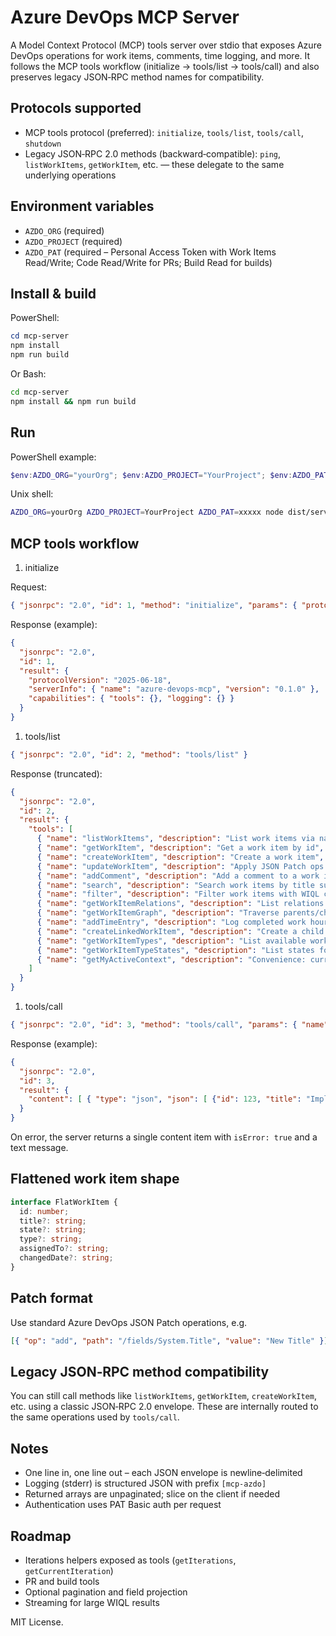 # Azure DevOps MCP Server

A Model Context Protocol (MCP) tools server over stdio that exposes Azure DevOps operations for work items, comments, time logging, and more. It follows the MCP tools workflow (initialize → tools/list → tools/call) and also preserves legacy JSON‑RPC method names for compatibility.

## Protocols supported

- MCP tools protocol (preferred): `initialize`, `tools/list`, `tools/call`, `shutdown`
- Legacy JSON‑RPC 2.0 methods (backward‑compatible): `ping`, `listWorkItems`, `getWorkItem`, etc. — these delegate to the same underlying operations

## Environment variables

- `AZDO_ORG` (required)
- `AZDO_PROJECT` (required)
- `AZDO_PAT` (required – Personal Access Token with Work Items Read/Write; Code Read/Write for PRs; Build Read for builds)

## Install & build

PowerShell:

```powershell
cd mcp-server
npm install
npm run build
```

Or Bash:

```bash
cd mcp-server
npm install && npm run build
```

## Run

PowerShell example:

```powershell
$env:AZDO_ORG="yourOrg"; $env:AZDO_PROJECT="YourProject"; $env:AZDO_PAT="xxxxx"; node dist/server.js
```

Unix shell:

```bash
AZDO_ORG=yourOrg AZDO_PROJECT=YourProject AZDO_PAT=xxxxx node dist/server.js
```

## MCP tools workflow

1) initialize

Request:

```json
{ "jsonrpc": "2.0", "id": 1, "method": "initialize", "params": { "protocolVersion": "2025-06-18" } }
```

Response (example):

```json
{
  "jsonrpc": "2.0",
  "id": 1,
  "result": {
    "protocolVersion": "2025-06-18",
    "serverInfo": { "name": "azure-devops-mcp", "version": "0.1.0" },
    "capabilities": { "tools": {}, "logging": {} }
  }
}
```

1) tools/list

```json
{ "jsonrpc": "2.0", "id": 2, "method": "tools/list" }
```

Response (truncated):

```json
{
  "jsonrpc": "2.0",
  "id": 2,
  "result": {
    "tools": [
      { "name": "listWorkItems", "description": "List work items via named query or WIQL", "inputSchema": { "type": "object", "properties": { "query": {"type":"string"} } } },
      { "name": "getWorkItem", "description": "Get a work item by id", "inputSchema": { "type": "object", "required":["id"], "properties": { "id": {"type":"number"} } } },
      { "name": "createWorkItem", "description": "Create a work item", "inputSchema": { "type": "object", "required":["title"], "properties": { "type": {"type":"string"}, "title": {"type":"string"}, "description": {"type":"string"}, "assignedTo": {"type":"string"} } } },
      { "name": "updateWorkItem", "description": "Apply JSON Patch ops to a work item", "inputSchema": { "type": "object", "required":["workItemId","patch"], "properties": { "workItemId": {"type":"number"}, "patch": {"type":"array"} } } },
      { "name": "addComment", "description": "Add a comment to a work item", "inputSchema": { "type": "object", "required":["workItemId","text"], "properties": { "workItemId": {"type":"number"}, "text": {"type":"string"} } } },
      { "name": "search", "description": "Search work items by title substring or exact id", "inputSchema": { "type": "object", "required":["term"], "properties": { "term": {"type":"string"} } } },
      { "name": "filter", "description": "Filter work items with WIQL composition", "inputSchema": { "type": "object" } },
      { "name": "getWorkItemRelations", "description": "List relations for a work item", "inputSchema": { "type": "object", "required":["id"], "properties": { "id": {"type":"number"} } } },
      { "name": "getWorkItemGraph", "description": "Traverse parents/children around a root id", "inputSchema": { "type": "object", "required":["rootId"], "properties": { "rootId": {"type":"number"}, "depthUp": {"type":"number"}, "depthDown": {"type":"number"} } } },
      { "name": "addTimeEntry", "description": "Log completed work hours and optional note", "inputSchema": { "type": "object", "required":["id","hours"], "properties": { "id": {"type":"number"}, "hours": {"type":"number"}, "note": {"type":"string"} } } },
      { "name": "createLinkedWorkItem", "description": "Create a child under a parent id", "inputSchema": { "type": "object", "required":["parentId","type","title"], "properties": { "parentId": {"type":"number"}, "type": {"type":"string"}, "title": {"type":"string"}, "description": {"type":"string"}, "assignedTo": {"type":"string"} } } },
      { "name": "getWorkItemTypes", "description": "List available work item types", "inputSchema": { "type": "object", "properties": {} } },
      { "name": "getWorkItemTypeStates", "description": "List states for a work item type", "inputSchema": { "type": "object", "required":["workItemType"], "properties": { "workItemType": {"type":"string"} } } },
      { "name": "getMyActiveContext", "description": "Convenience: current sprint + my items", "inputSchema": { "type": "object", "properties": {} } }
    ]
  }
}
```

1) tools/call

```json
{ "jsonrpc": "2.0", "id": 3, "method": "tools/call", "params": { "name": "listWorkItems", "arguments": { "query": "My Work Items" } } }
```

Response (example):

```json
{
  "jsonrpc": "2.0",
  "id": 3,
  "result": {
    "content": [ { "type": "json", "json": [ {"id": 123, "title": "Implement feature", "state": "Active", "type": "Task"} ] } ]
  }
}
```

On error, the server returns a single content item with `isError: true` and a text message.

## Flattened work item shape

```ts
interface FlatWorkItem {
  id: number;
  title?: string;
  state?: string;
  type?: string;
  assignedTo?: string;
  changedDate?: string;
}
```

## Patch format

Use standard Azure DevOps JSON Patch operations, e.g.

```json
[{ "op": "add", "path": "/fields/System.Title", "value": "New Title" }]
```

## Legacy JSON‑RPC method compatibility

You can still call methods like `listWorkItems`, `getWorkItem`, `createWorkItem`, etc. using a classic JSON‑RPC 2.0 envelope. These are internally routed to the same operations used by `tools/call`.

## Notes

- One line in, one line out – each JSON envelope is newline‑delimited
- Logging (stderr) is structured JSON with prefix `[mcp-azdo]`
- Returned arrays are unpaginated; slice on the client if needed
- Authentication uses PAT Basic auth per request

## Roadmap

- Iterations helpers exposed as tools (`getIterations`, `getCurrentIteration`)
- PR and build tools
- Optional pagination and field projection
- Streaming for large WIQL results

MIT License.
